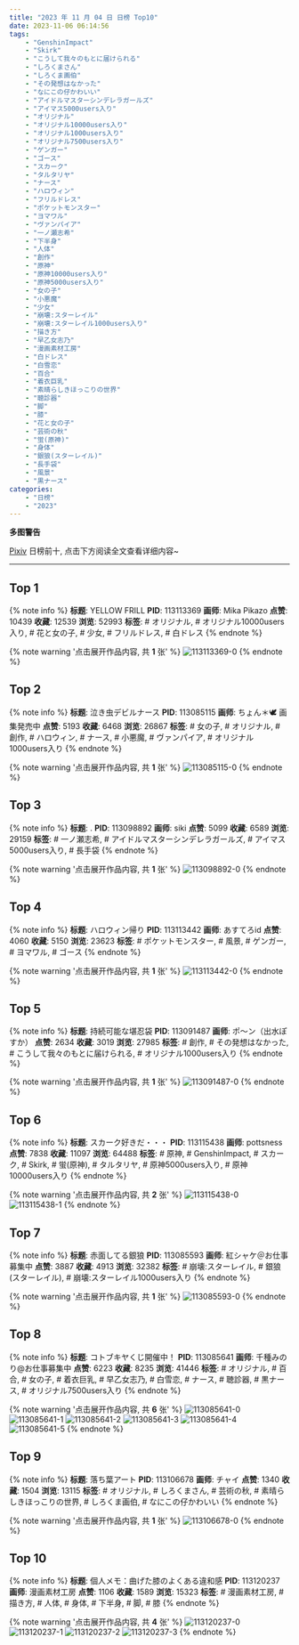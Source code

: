 ```yaml
---
title: "2023 年 11 月 04 日 日榜 Top10"
date: 2023-11-06 06:14:56
tags:
    - "GenshinImpact"
    - "Skirk"
    - "こうして我々のもとに届けられる"
    - "しろくまさん"
    - "しろくま画伯"
    - "その発想はなかった"
    - "なにこの仔かわいい"
    - "アイドルマスターシンデレラガールズ"
    - "アイマス5000users入り"
    - "オリジナル"
    - "オリジナル10000users入り"
    - "オリジナル1000users入り"
    - "オリジナル7500users入り"
    - "ゲンガー"
    - "ゴース"
    - "スカーク"
    - "タルタリヤ"
    - "ナース"
    - "ハロウィン"
    - "フリルドレス"
    - "ポケットモンスター"
    - "ヨマワル"
    - "ヴァンパイア"
    - "一ノ瀬志希"
    - "下半身"
    - "人体"
    - "創作"
    - "原神"
    - "原神10000users入り"
    - "原神5000users入り"
    - "女の子"
    - "小悪魔"
    - "少女"
    - "崩壊:スターレイル"
    - "崩壊:スターレイル1000users入り"
    - "描き方"
    - "早乙女志乃"
    - "漫画素材工房"
    - "白ドレス"
    - "白雪恋"
    - "百合"
    - "着衣巨乳"
    - "素晴らしきほっこりの世界"
    - "聴診器"
    - "脚"
    - "膝"
    - "花と女の子"
    - "芸術の秋"
    - "蛍(原神)"
    - "身体"
    - "銀狼(スターレイル)"
    - "長手袋"
    - "風景"
    - "黒ナース"
categories:
    - "日榜"
    - "2023"
---
```


<i class="fa fa-triangle-exclamation"></i>**多图警告**<i class="fa fa-triangle-exclamation"></i>

[Pixiv](https://www.pixiv.net/) 日榜前十, 点击下方阅读全文查看详细内容~

<!-- more -->

---

## Top 1

{% note info %}
**标题**: YELLOW FRILL
**PID**: 113113369 **画师**: Mika Pikazo
**点赞**: 10439 **收藏**: 12539 **浏览**: 52993
**标签**: # オリジナル, # オリジナル10000users入り, # 花と女の子, # 少女, # フリルドレス, # 白ドレス
{% endnote %}

{% note warning '点击展开作品内容, 共 **1** 张' %}
![113113369-0](https://i.pixiv.re/img-original/img/2023/11/04/00/00/04/113113369_p0.png)
{% endnote %}

## Top 2

{% note info %}
**标题**: 泣き虫デビルナース
**PID**: 113085115 **画师**: ちょん＊🕊 画集発売中
**点赞**: 5193 **收藏**: 6468 **浏览**: 26867
**标签**: # 女の子, # オリジナル, # 創作, # ハロウィン, # ナース, # 小悪魔, # ヴァンパイア, # オリジナル1000users入り
{% endnote %}

{% note warning '点击展开作品内容, 共 **1** 张' %}
![113085115-0](https://i.pixiv.re/img-original/img/2023/11/03/00/54/56/113085115_p0.png)
{% endnote %}

## Top 3

{% note info %}
**标题**: .
**PID**: 113098892 **画师**: siki
**点赞**: 5099 **收藏**: 6589 **浏览**: 29159
**标签**: # 一ノ瀬志希, # アイドルマスターシンデレラガールズ, # アイマス5000users入り, # 長手袋
{% endnote %}

{% note warning '点击展开作品内容, 共 **1** 张' %}
![113098892-0](https://i.pixiv.re/img-original/img/2023/11/03/14/59/15/113098892_p0.jpg)
{% endnote %}

## Top 4

{% note info %}
**标题**: ハロウィン帰り
**PID**: 113113442 **画师**: あすてろid
**点赞**: 4060 **收藏**: 5150 **浏览**: 23623
**标签**: # ポケットモンスター, # 風景, # ゲンガー, # ヨマワル, # ゴース
{% endnote %}

{% note warning '点击展开作品内容, 共 **1** 张' %}
![113113442-0](https://i.pixiv.re/img-original/img/2023/11/04/00/00/18/113113442_p0.jpg)
{% endnote %}

## Top 5

{% note info %}
**标题**: 持続可能な堪忍袋
**PID**: 113091487 **画师**: ポ～ン（出水ぽすか）
**点赞**: 2634 **收藏**: 3019 **浏览**: 27985
**标签**: # 創作, # その発想はなかった, # こうして我々のもとに届けられる, # オリジナル1000users入り
{% endnote %}

{% note warning '点击展开作品内容, 共 **1** 张' %}
![113091487-0](https://i.pixiv.re/img-original/img/2023/11/03/07/30/00/113091487_p0.jpg)
{% endnote %}

## Top 6

{% note info %}
**标题**: スカーク好きだ・・・
**PID**: 113115438 **画师**: pottsness
**点赞**: 7838 **收藏**: 11097 **浏览**: 64488
**标签**: # 原神, # GenshinImpact, # スカーク, # Skirk, # 蛍(原神), # タルタリヤ, # 原神5000users入り, # 原神10000users入り
{% endnote %}

{% note warning '点击展开作品内容, 共 **2** 张' %}
![113115438-0](https://i.pixiv.re/img-original/img/2023/11/04/18/58/52/113115438_p0.jpg)
![113115438-1](https://i.pixiv.re/img-original/img/2023/11/04/18/58/52/113115438_p1.jpg)
{% endnote %}

## Top 7

{% note info %}
**标题**: 赤面してる銀狼
**PID**: 113085593 **画师**: 紅シャケ＠お仕事募集中
**点赞**: 3887 **收藏**: 4913 **浏览**: 32382
**标签**: # 崩壊:スターレイル, # 銀狼(スターレイル), # 崩壊:スターレイル1000users入り
{% endnote %}

{% note warning '点击展开作品内容, 共 **1** 张' %}
![113085593-0](https://i.pixiv.re/img-original/img/2023/11/03/00/24/18/113085593_p0.jpg)
{% endnote %}

## Top 8

{% note info %}
**标题**: コトブキヤくじ開催中！
**PID**: 113085641 **画师**: 千種みのり@お仕事募集中
**点赞**: 6223 **收藏**: 8235 **浏览**: 41446
**标签**: # オリジナル, # 百合, # 女の子, # 着衣巨乳, # 早乙女志乃, # 白雪恋, # ナース, # 聴診器, # 黒ナース, # オリジナル7500users入り
{% endnote %}

{% note warning '点击展开作品内容, 共 **6** 张' %}
![113085641-0](https://i.pixiv.re/img-original/img/2023/11/03/00/26/33/113085641_p0.jpg)
![113085641-1](https://i.pixiv.re/img-original/img/2023/11/03/00/26/33/113085641_p1.jpg)
![113085641-2](https://i.pixiv.re/img-original/img/2023/11/03/00/26/33/113085641_p2.jpg)
![113085641-3](https://i.pixiv.re/img-original/img/2023/11/03/00/26/33/113085641_p3.jpg)
![113085641-4](https://i.pixiv.re/img-original/img/2023/11/03/00/26/33/113085641_p4.jpg)
![113085641-5](https://i.pixiv.re/img-original/img/2023/11/03/00/26/33/113085641_p5.jpg)
{% endnote %}

## Top 9

{% note info %}
**标题**: 落ち葉アート
**PID**: 113106678 **画师**: チャイ
**点赞**: 1340 **收藏**: 1504 **浏览**: 13115
**标签**: # オリジナル, # しろくまさん, # 芸術の秋, # 素晴らしきほっこりの世界, # しろくま画伯, # なにこの仔かわいい
{% endnote %}

{% note warning '点击展开作品内容, 共 **1** 张' %}
![113106678-0](https://i.pixiv.re/img-original/img/2023/11/03/20/30/00/113106678_p0.png)
{% endnote %}

## Top 10

{% note info %}
**标题**: 個人メモ：曲げた膝のよくある違和感
**PID**: 113120237 **画师**: 漫画素材工房
**点赞**: 1106 **收藏**: 1589 **浏览**: 15323
**标签**: # 漫画素材工房, # 描き方, # 人体, # 身体, # 下半身, # 脚, # 膝
{% endnote %}

{% note warning '点击展开作品内容, 共 **4** 张' %}
![113120237-0](https://i.pixiv.re/img-original/img/2023/11/04/07/00/06/113120237_p0.jpg)
![113120237-1](https://i.pixiv.re/img-original/img/2023/11/04/07/00/06/113120237_p1.jpg)
![113120237-2](https://i.pixiv.re/img-original/img/2023/11/04/07/00/06/113120237_p2.jpg)
![113120237-3](https://i.pixiv.re/img-original/img/2023/11/04/07/00/06/113120237_p3.jpg)
{% endnote %}
